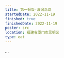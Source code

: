 ```yaml
---
title: 第一顿饭-漩涡鸟烧
startedDate: 2022-11-19
finished: true
finishedDate: 2022-11-19
poster: src
location: 福建省厦门市思明区
type: eat
---
```


...
